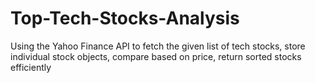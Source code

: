 # Top-Tech-Stocks-Analysis
Using the Yahoo Finance API to fetch the given list of tech stocks, store individual stock objects, compare based on price, return sorted stocks efficiently
